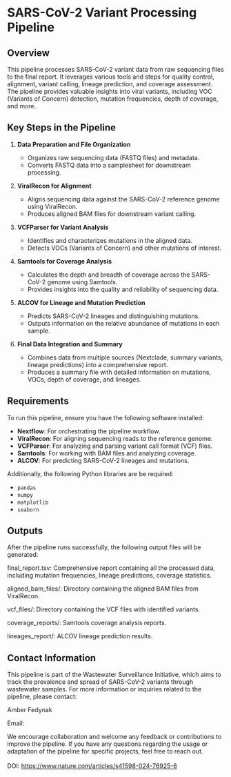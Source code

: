 # SARS-CoV-2 Variant Processing Pipeline

## Overview

This pipeline processes SARS-CoV-2 variant data from raw sequencing files to the final report. It leverages various tools and steps for quality control, alignment, variant calling, lineage prediction, and coverage assessment. The pipeline provides valuable insights into viral variants, including VOC (Variants of Concern) detection, mutation frequencies, depth of coverage, and more.

## Key Steps in the Pipeline

1. **Data Preparation and File Organization**
   - Organizes raw sequencing data (FASTQ files) and metadata.
   - Converts FASTQ data into a samplesheet for downstream processing.

2. **ViralRecon for Alignment**
   - Aligns sequencing data against the SARS-CoV-2 reference genome using ViralRecon.
   - Produces aligned BAM files for downstream variant calling.

3. **VCFParser for Variant Analysis**
   - Identifies and characterizes mutations in the aligned data.
   - Detects VOCs (Variants of Concern) and other mutations of interest.

4. **Samtools for Coverage Analysis**
   - Calculates the depth and breadth of coverage across the SARS-CoV-2 genome using Samtools.
   - Provides insights into the quality and reliability of sequencing data.

5. **ALCOV for Lineage and Mutation Prediction**
   - Predicts SARS-CoV-2 lineages and distinguishing mutations.
   - Outputs information on the relative abundance of mutations in each sample.

6. **Final Data Integration and Summary**
   - Combines data from multiple sources (Nextclade, summary variants, lineage predictions) into a comprehensive report.
   - Produces a summary file with detailed information on mutations, VOCs, depth of coverage, and lineages.

## Requirements

To run this pipeline, ensure you have the following software installed:

- **Nextflow**: For orchestrating the pipeline workflow.
- **ViralRecon**: For aligning sequencing reads to the reference genome.
- **VCFParser**: For analyzing and parsing variant call format (VCF) files.
- **Samtools**: For working with BAM files and analyzing coverage.
- **ALCOV**: For predicting SARS-CoV-2 lineages and mutations.

Additionally, the following Python libraries are be required:

- `pandas`
- `numpy`
- `matplotlib`
- `seaborn`

## Outputs
After the pipeline runs successfully, the following output files will be generated:

final_report.tsv: Comprehensive report containing all the processed data, including mutation frequencies, lineage predictions, coverage statistics.

aligned_bam_files/: Directory containing the aligned BAM files from ViralRecon.

vcf_files/: Directory containing the VCF files with identified variants.

coverage_reports/: Samtools coverage analysis reports.

lineages_report/: ALCOV lineage prediction results.

## Contact Information
This pipeline is part of the Wastewater Surveillance Initiative, which aims to track the prevalence and spread of SARS-CoV-2 variants through wastewater samples. For more information or inquiries related to the pipeline, please contact:

Amber Fedynak

Email: 


We encourage collaboration and welcome any feedback or contributions to improve the pipeline. If you have any questions regarding the usage or adaptation of the pipeline for specific projects, feel free to reach out.
<br>
<br>
DOI: https://www.nature.com/articles/s41598-024-76925-6
